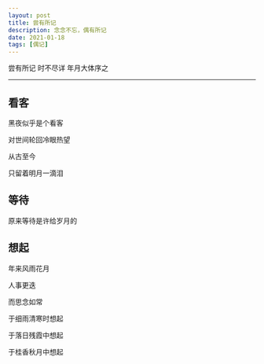 ```yaml
---
layout: post
title: 尝有所记
description: 念念不忘，偶有所记
date: 2021-01-18
tags: [偶记]
---
```


尝有所记 时不尽详 年月大体序之

<!--more-->

---

## 看客

黑夜似乎是个看客

对世间轮回冷眼热望

从古至今

只留着明月一滴泪

## 等待

原来等待是许给岁月的

## 想起

年来风雨花月

人事更迭

而思念如常

于细雨清寒时想起

于落日残霞中想起

于桂香秋月中想起

